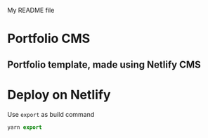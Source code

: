 My README file

# Portfolio CMS

## Portfolio template, made using Netlify CMS

# Deploy on Netlify

Use `export` as build command

```js
yarn export
```
